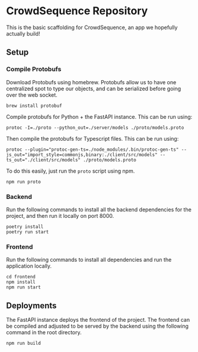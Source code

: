 # CrowdSequence Repository

This is the basic scaffolding for CrowdSequence, an app we hopefully actually build!

## Setup

### Compile Protobufs

Download Protobufs using homebrew. Protobufs allow us to have one centralized spot to type our objects, and can be serialized before going over the web socket.
```
brew install protobuf
```

Compile protobufs for Python + the FastAPI instance. This can be run using:
```
protoc -I=./proto --python_out=./server/models ./proto/models.proto
```

Then compile the protobufs for Typescript files. This can be run using:
```
protoc --plugin="protoc-gen-ts=./node_modules/.bin/protoc-gen-ts" --js_out="import_style=commonjs,binary:./client/src/models" --ts_out="./client/src/models" ./proto/models.proto
```

To do this easily, just run the `proto` script using npm.
```
npm run proto
```

### Backend

Run the following commands to install all the backend dependencies for the project, and then run it locally on port 8000.

```
poetry install
poetry run start
```

### Frontend 

Run the following commands to install all dependencies and run the application locally.

```
cd frontend 
npm install
npm run start
```

## Deployments

The FastAPI instance deploys the frontend of the project. The frontend can be compiled and adjusted to be served by the backend using the following command in the root directory.
```
npm run build
```